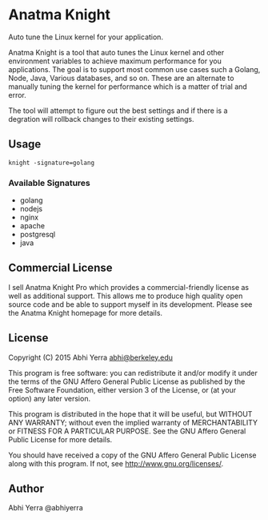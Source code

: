 # Anatma Knight

Auto tune the Linux kernel for your application.

Anatma Knight is a tool that auto tunes the Linux kernel and other
environment variables to achieve maximum performance for you
applications. The goal is to support most common use cases such a
Golang, Node, Java, Various databases, and so on. These are an
alternate to manually tuning the kernel for performance which is a
matter of trial and error.

The tool will attempt to figure out the best settings and if there is
a degration will rollback changes to their existing settings.

## Usage

```
knight -signature=golang
```

### Available Signatures

 - golang
 - nodejs
 - nginx
 - apache
 - postgresql
 - java

## Commercial License

I sell Anatma Knight Pro which provides a commercial-friendly license
as well as additional support. This allows me to produce high quality
open source code and be able to support myself in its
development. Please see the Anatma Knight homepage for more details.

## License

Copyright (C) 2015 Abhi Yerra <abhi@berkeley.edu>

This program is free software: you can redistribute it and/or modify
it under the terms of the GNU Affero General Public License as
published by the Free Software Foundation, either version 3 of the
License, or (at your option) any later version.

This program is distributed in the hope that it will be useful,
but WITHOUT ANY WARRANTY; without even the implied warranty of
MERCHANTABILITY or FITNESS FOR A PARTICULAR PURPOSE.  See the
GNU Affero General Public License for more details.

You should have received a copy of the GNU Affero General Public License
along with this program.  If not, see <http://www.gnu.org/licenses/>.

## Author

 Abhi Yerra @abhiyerra
